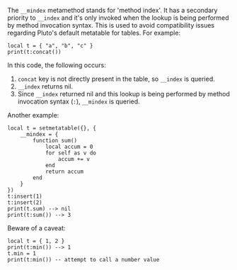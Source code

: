 The `__mindex` metamethod stands for 'method index'. It has a secondary priority to `__index` and it's only invoked when the lookup is being performed by method invocation syntax. This is used to avoid compatibility issues regarding Pluto's default metatable for tables. For example:
```pluto
local t = { "a", "b", "c" }
print(t:concat())
```
In this code, the following occurs:
1. `concat` key is not directly present in the table, so `__index` is queried.
2. `__index` returns nil.
3. Since `__index` returned nil and this lookup is being performed by method invocation syntax (`:`), `__mindex` is queried.

Another example:
```pluto
local t = setmetatable({}, {
    __mindex = {
        function sum()
            local accum = 0
            for self as v do
                accum += v
            end
            return accum
        end
    }
})
t:insert(1)
t:insert(2)
print(t.sum) --> nil
print(t:sum()) --> 3
```

Beware of a caveat:
```pluto
local t = { 1, 2 }
print(t:min()) --> 1
t.min = 1
print(t:min()) -- attempt to call a number value
```